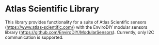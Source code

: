# Atlas Scientific Library

This library provides functionality for a suite of Atlas Scientific sensors (https://www.atlas-scientific.com/) with the EnviroDIY modular sensors library (https://github.com/EnviroDIY/ModularSensors). Currently, only I2C communication is supported.
